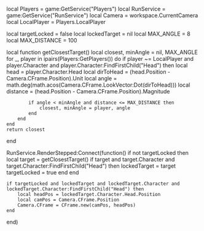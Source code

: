 local Players = game:GetService("Players")
local RunService = game:GetService("RunService")
local Camera = workspace.CurrentCamera
local LocalPlayer = Players.LocalPlayer

local targetLocked = false
local lockedTarget = nil
local MAX_ANGLE = 8
local MAX_DISTANCE = 100

local function getClosestTarget()
	local closest, minAngle = nil, MAX_ANGLE
	for _, player in ipairs(Players:GetPlayers()) do
		if player ~= LocalPlayer and player.Character and player.Character:FindFirstChild("Head") then
			local head = player.Character.Head
			local dirToHead = (head.Position - Camera.CFrame.Position).Unit
			local angle = math.deg(math.acos(Camera.CFrame.LookVector:Dot(dirToHead)))
			local distance = (head.Position - Camera.CFrame.Position).Magnitude

			if angle < minAngle and distance <= MAX_DISTANCE then
				closest, minAngle = player, angle
			end
		end
	end
	return closest
end

RunService.RenderStepped:Connect(function()
	if not targetLocked then
		local target = getClosestTarget()
		if target and target.Character and target.Character:FindFirstChild("Head") then
			lockedTarget = target
			targetLocked = true
		end
	end

	if targetLocked and lockedTarget and lockedTarget.Character and lockedTarget.Character:FindFirstChild("Head") then
		local headPos = lockedTarget.Character.Head.Position
		local camPos = Camera.CFrame.Position
		Camera.CFrame = CFrame.new(camPos, headPos)
	end
end)
